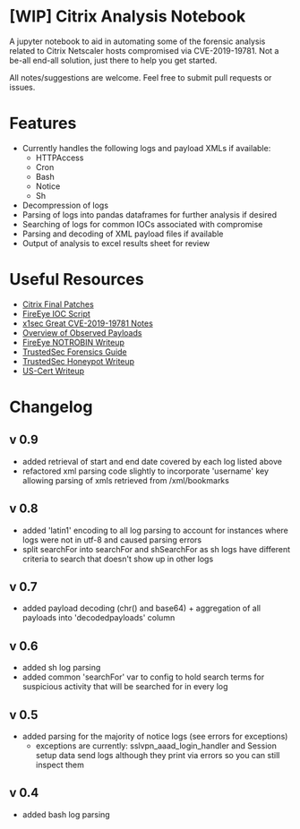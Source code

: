 # [WIP] Citrix Analysis Notebook

A jupyter notebook to aid in automating some of the forensic analysis related to Citrix Netscaler hosts compromised via CVE-2019-19781. Not a be-all end-all solution, just there to help you get started.

All notes/suggestions are welcome. Feel free to submit pull requests or issues.

# Features

- Currently handles the following logs and payload XMLs if available:
  - HTTPAccess
  - Cron
  - Bash
  - Notice
  - Sh
- Decompression of logs
- Parsing of logs into pandas dataframes for further analysis if desired
- Searching of logs for common IOCs associated with compromise
- Parsing and decoding of XML payload files if available
- Output of analysis to excel results sheet for review

# Useful Resources

- [Citrix Final Patches](https://www.citrix.com/blogs/2020/01/24/citrix-releases-final-fixes-for-cve-2019-19781/)
- [FireEye IOC Script](https://www.citrix.com/news/announcements/jan-2020/citrix-and-fireeye-mandiant-launch-indicator-of-compromise-scann.html)
- [x1sec Great CVE-2019-19781 Notes](https://github.com/x1sec/CVE-2019-19781/blob/master/CVE-2019-19781-DFIR.md)
- [Overview of Observed Payloads](https://isc.sans.edu/diary/Citrix+ADC+Exploits%3A+Overview+of+Observed+Payloads/25704)
- [FireEye NOTROBIN Writeup](https://www.fireeye.com/blog/threat-research/2020/01/vigilante-deploying-mitigation-for-citrix-netscaler-vulnerability-while-maintaining-backdoor.html)
- [TrustedSec Forensics Guide](https://www.trustedsec.com/blog/netscaler-remote-code-execution-forensics/)
- [TrustedSec Honeypot Writeup](https://www.trustedsec.com/blog/netscaler-honeypot/)
- [US-Cert Writeup](https://www.us-cert.gov/ncas/alerts/aa20-031a)

# Changelog

## v 0.9
* added retrieval of start and end date covered by each log listed above
* refactored xml parsing code slightly to incorporate 'username' key allowing parsing of xmls retrieved from /xml/bookmarks

## v 0.8
* added 'latin1' encoding to all log parsing to account for instances where logs were not in utf-8 and caused parsing errors
* split searchFor into searchFor and shSearchFor as sh logs have different criteria to search that doesn't show up in other logs

## v 0.7
* added payload decoding (chr() and base64) + aggregation of all payloads into 'decodedpayloads' column

## v 0.6
* added sh log parsing
* added common 'searchFor' var to config to hold search terms for suspicious activity that will be searched for in every log

## v 0.5
* added parsing for the majority of notice logs (see errors for exceptions)
    * exceptions are currently: sslvpn_aaad_login_handler and Session setup data send logs although they print via errors so you can still inspect them

## v 0.4
* added bash log parsing

